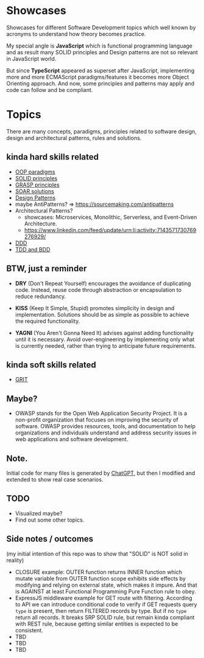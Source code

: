 Showcases
===

Showcases for different Software Development topics which well known by acronyms to understand how theory becomes practice.

My special angle is **JavaScript** which is functional programming language and as result many SOLID principles and Design patterns are not so relevant in JavaScript world. 

But since **TypeScript** appeared as superset after JavaScript, implementing more and more ECMAScript paradigms/features it becomes more Object Orienting approach. And now, some principles and patterns may apply and code can follow and be compliant.  


# Topics

There are many concepts, paradigms, principles related to software design, design and architectural patterns, rules and solutions. 

## kinda hard skills related

- [OOP paradigms](./OOP/README.md)
- [SOLID principles](./SOLID/README.md)
- [GRASP principles](./GRASP/README.md)
- [SOAR solutions](./SOAR/README.md)
- [Design Patterns](./design-patterns/README.md)
- maybe AntiPatterns? => https://sourcemaking.com/antipatterns
- Architectural Patterns?
  - showcases: Microservices, Monolithic, Serverless, and Event-Driven Architecture.
  - https://www.linkedin.com/feed/update/urn:li:activity:7143571730769276929/
- [DDD](./DDD/README.md)
- [TDD and BDD](./TDD_BDD/README.md)

## BTW, just a reminder

- **DRY** (Don't Repeat Yourself) encourages the avoidance of duplicating code. Instead, reuse code through abstraction or encapsulation to reduce redundancy.

- **KISS** (Keep It Simple, Stupid) promotes simplicity in design and implementation. Solutions should be as simple as possible to achieve the required functionality.

- **YAGNI** (You Aren't Gonna Need It) advises against adding functionality until it is necessary. Avoid over-engineering by implementing only what is currently needed, rather than trying to anticipate future requirements.

## kinda soft skills related

- [GRIT](./GRIT/README.md)

## Maybe?

- OWASP stands for the Open Web Application Security Project. It is a non-profit organization that focuses on improving the security of software. OWASP provides resources, tools, and documentation to help organizations and individuals understand and address security issues in web applications and software development.

## Note.

Initial code for many files is generated by [ChatGPT](https://chat.openai.com/), but then I modified and extended to show real case scenarios.

## TODO 

- Visualized maybe?
- Find out some other topics.


## Side notes / outcomes

(my initial intention of this repo was to show that "SOLID" is NOT solid in reality)

- CLOSURE example: OUTER function returns INNER function which mutate variable from OUTER function scope exhibits side effects by modifying and relying on external state, which makes it impure. And that is AGAINST at least Functional Programming Pure Function rule to obey.
- ExpressJS middleware example for GET route with filtering. According to API we can introduce conditional code to verify if GET requests query `type` is present, then return FILTERED records by type. But if no `type` return all records. It breaks SRP SOLID rule, but remain kinda compliant with REST rule, because getting similar entities is expected to be consistent.
- TBD
- TBD
- TBD
